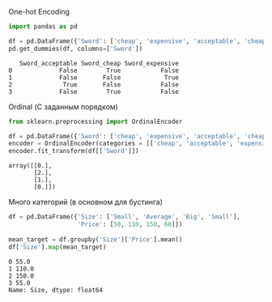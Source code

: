 One-hot Encoding

``` python
import pandas as pd

df = pd.DataFrame({'Sword': ['cheap', 'expensive', 'acceptable', 'cheap']})
pd.get_dummies(df, columns=['Sword'])
```

```
   Sword_acceptable Sword_cheap Sword_expensive 
0             False        True           False 
1             False       False            True 
2              True       False           False 
3             False        True           False
```

Ordinal (С заданным порядком)

``` python
from sklearn.preprocessing import OrdinalEncoder

df = pd.DataFrame({'Sword': ['cheap', 'expensive', 'acceptable', 'cheap']})
encoder = OrdinalEncoder(categories = [['cheap', 'acceptable', 'expensive']])
encoder.fit_transform(df[['Sword']])
```

```
array([[0.], 
       [2.], 
       [1.], 
       [0.]])
```

Много категорий (в основном для бустинга)
``` python
df = pd.DataFrame({'Size': ['Small', 'Average', 'Big', 'Small'],
                   'Price': [50, 110, 150, 60]})
  
mean_target = df.groupby('Size')['Price'].mean()
df['Size'].map(mean_target)
```

```
0 55.0 
1 110.0 
2 150.0 
3 55.0 
Name: Size, dtype: float64
```

